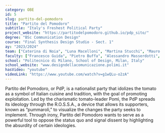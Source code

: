 ```yaml
---
category: OBE
id: 5
slug: partito-del-pomodoro
title: "Partito del Pomodoro"
subtitle: "Italy's Freshest Political Party"
project_website: "https://partitodelpomodoro.github.io/pdp_sito/"
degree: "BSc Communication Design"
course: "Final Synthesis Design Studio - Sect. 1"
ay: "2023/2024"
team: ["Caterina di Noia", "Luna Macelloni", "Martina Stucchi", "Mauro Van Reusel", "Giada Vercesi", "Alexandra Zotica"]
faculty: ["Francesco Guida", "Pietro Buffa", "Alessandro Masserdotti", "Giacomo Scandolare"]
school: "Politecnico di Milano, School of Design, Milan, Italy"
school_website: "www.designdellacomunicazione.polimi.it"
hasVideo: "youtube"
videoLink: "https://www.youtube.com/watch?v=g1wQLu-o2zA"
---
```


Partito del Pomodoro, or PdP, is a nationalist party that idolizes the tomato as a symbol of Italian cuisine and tradition, with the goal of promoting exploitation. Led by the charismatic tomato-leader Pomì, the PdP spreads its ideology through the R.O.S.S.A., a device that allows its supporters, known as “pummaroli,” to visualize the changes the party seeks to implement. Through irony, Partito del Pomodoro wants to serve as a powerful tool to oppose the status quo and signal dissent by highlighting the absurdity of certain ideologies.

